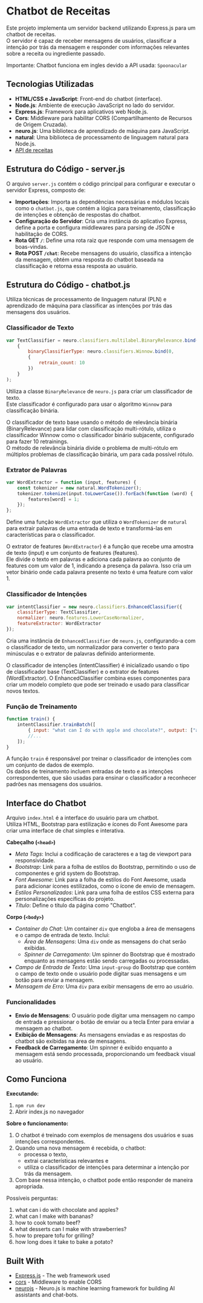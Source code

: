 # Chatbot de Receitas

Este projeto implementa um servidor backend utilizando Express.js para um chatbot de receitas.  
O servidor é capaz de receber mensagens de usuários, classificar a intenção por trás da mensagem e responder com informações relevantes sobre a receita ou ingrediente passado.

Importante: Chatbot funciona em ingles devido a API usada: `Spoonacular`

## Tecnologias Utilizadas

- **HTML/CSS e JavaScript**: Front-end do chatbot (interface).
- **Node.js**: Ambiente de execução JavaScript no lado do servidor.
- **Express.js**: Framework para aplicativos web Node.js.
- **Cors**: Middleware para habilitar CORS (Compartilhamento de Recursos de Origem Cruzada).
- **neuro.js**: Uma biblioteca de aprendizado de máquina para JavaScript.
- **natural**: Uma biblioteca de processamento de linguagem natural para Node.js.
- [API de receitas](https://api.spoonacular.com/recipes/)

## Estrutura do Código - server.js

O arquivo `server.js` contém o código principal para configurar e executar o servidor Express, composto de:

- **Importações**: Importa as dependências necessárias e módulos locais como o `chatbot.js`, que contém a lógica para treinamento, classificação de intenções e obtenção de respostas do chatbot.
- **Configuração do Servidor**: Cria uma instância do aplicativo Express, define a porta e configura middlewares para parsing de JSON e habilitação de CORS.
- **Rota GET `/`**: Define uma rota raiz que responde com uma mensagem de boas-vindas.
- **Rota POST `/chat`**: Recebe mensagens do usuário, classifica a intenção da mensagem, obtém uma resposta do chatbot baseada na classificação e retorna essa resposta ao usuário.

## Estrutura do Código - chatbot.js

Utiliza técnicas de processamento de linguagem natural (PLN) e aprendizado de máquina para classificar as intenções por trás das mensagens dos usuários.

### Classificador de Texto

```js
var TextClassifier = neuro.classifiers.multilabel.BinaryRelevance.bind(0, 
    {
        binaryClassifierType: neuro.classifiers.Winnow.bind(0, 
        { 
            retrain_count: 10 
        })
    }
);
```

Utiliza a classe `BinaryRelevance` de `neuro.js` para criar um classificador de texto.  
Este classificador é configurado para usar o algoritmo `Winnow` para classificação binária.

O classificador de texto base usando o método de relevância binária (BinaryRelevance) para lidar com classificação multi-rótulo, utiliza o classificador Winnow como o classificador binário subjacente, configurado para fazer 10 retrainings.  
O método de relevância binária divide o problema de multi-rótulo em múltiplos problemas de classificação binária, um para cada possível rótulo.

### Extrator de Palavras

```js
var WordExtractor = function (input, features) {
    const tokenizer = new natural.WordTokenizer();
    tokenizer.tokenize(input.toLowerCase()).forEach(function (word) {
        features[word] = 1;
    });
};
```

Define uma função `WordExtractor` que utiliza o `WordTokenizer` de `natural` para extrair palavras de uma entrada de texto e transformá-las em características para o classificador.

O extrator de features (`WordExtractor`) é a função que recebe uma amostra de texto (input) e um conjunto de features (features).  
Ele divide o texto em palavras e adiciona cada palavra ao conjunto de features com um valor de 1, indicando a presença da palavra. Isso cria um vetor binário onde cada palavra presente no texto é uma feature com valor 1.

### Classificador de Intenções

```js
var intentClassifier = new neuro.classifiers.EnhancedClassifier({
    classifierType: TextClassifier,
    normalizer: neuro.features.LowerCaseNormalizer,
    featureExtractor: WordExtractor
});
```

Cria uma instância de `EnhancedClassifier` de `neuro.js`, configurando-a com o classificador de texto, um normalizador para converter o texto para minúsculas e o extrator de palavras definido anteriormente.

O classificador de intenções (intentClassifier) é inicializado usando o tipo de classificador base (TextClassifier) e o extrator de features (WordExtractor). O EnhancedClassifier combina esses componentes para criar um modelo completo que pode ser treinado e usado para classificar novos textos.


### Função de Treinamento

```js
function train() {
    intentClassifier.trainBatch([
        { input: "what can I do with apple and chocolate?", output: ["apple", "chocolate"] },
        //...
    ]);
}
```

A função `train` é responsável por treinar o classificador de intenções com um conjunto de dados de exemplo.  
Os dados de treinamento incluem entradas de texto e as intenções correspondentes, que são usadas para ensinar o classificador a reconhecer padrões nas mensagens dos usuários.


## Interface do Chatbot

Arquivo `index.html` é a interface do usuário para um chatbot.  
Utiliza HTML, Bootstrap para estilização e ícones do Font Awesome para criar uma interface de chat simples e interativa.

**Cabeçalho (`<head>`)**

- *Meta Tags*: Inclui a codificação de caracteres e a tag de viewport para responsividade.
- *Bootstrap*: Link para a folha de estilos do Bootstrap, permitindo o uso de componentes e grid system do Bootstrap.
- *Font Awesome*: Link para a folha de estilos do Font Awesome, usada para adicionar ícones estilizados, como o ícone de envio de mensagem.
- *Estilos Personalizados*: Link para uma folha de estilos CSS externa para personalizações específicas do projeto.
- *Título*: Define o título da página como "Chatbot".

**Corpo (`<body>`)**

- *Container do Chat*: Um container `div` que engloba a área de mensagens e o campo de entrada de texto. Inclui:
  - *Área de Mensagens*: Uma `div` onde as mensagens do chat serão exibidas.
  - *Spinner de Carregamento*: Um spinner do Bootstrap que é mostrado enquanto as mensagens estão sendo carregadas ou processadas.
- *Campo de Entrada de Texto*: Uma `input-group` do Bootstrap que contém o campo de texto onde o usuário pode digitar suas mensagens e um botão para enviar a mensagem.
- *Mensagem de Erro*: Uma `div` para exibir mensagens de erro ao usuário.


### Funcionalidades

- **Envio de Mensagens**: O usuário pode digitar uma mensagem no campo de entrada e pressionar o botão de enviar ou a tecla Enter para enviar a mensagem ao chatbot.
- **Exibição de Mensagens**: As mensagens enviadas e as respostas do chatbot são exibidas na área de mensagens.
- **Feedback de Carregamento**: Um spinner é exibido enquanto a mensagem está sendo processada, proporcionando um feedback visual ao usuário.


## Como Funciona

**Executando:**

1. `npm run dev`
2. Abrir index.js no navegador

**Sobre o funcionamento:**

1. O chatbot é treinado com exemplos de mensagens dos usuários e suas intenções correspondentes.  
2. Quando uma nova mensagem é recebida, o chatbot:
    - processa o texto, 
    - extrai características relevantes e 
    - utiliza o classificador de intenções para determinar a intenção por trás da mensagem.  
3. Com base nessa intenção, o chatbot pode então responder de maneira apropriada.


Possíveis perguntas:
1. what can i do with chocolate and apples?
2. what can I make with bananas?
3. how to cook tomato beef?
4. what desserts can I make with strawberries?
5. how to prepare tofu for grilling?
6. how long does it take to bake a potato?


## Built With

- [Express.js](https://expressjs.com/) - The web framework used
- [cors](https://www.npmjs.com/package/cors) - Middleware to enable CORS
- [neurojs](https://neuro.js.org/) - Neuro.js is machine learning framework for building AI assistants and chat-bots.
